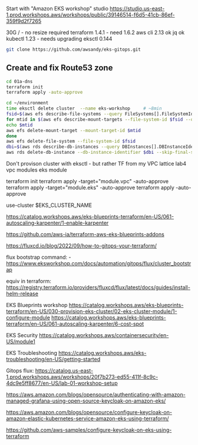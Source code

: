 Start with "Amazon EKS workshop" studio
https://studio.us-east-1.prod.workshops.aws/workshops/public/39146514-f6d5-41cb-86ef-359f9d2f7265

30G / - no resize required
terraform 1.4.1 - need 1.6.2
aws cli 2.13 ok
jq ok
kubectl 1.23 - needs upgrading
eksctl 0.144


```bash
git clone https://github.com/awsandy/eks-gitops.git
```


## Create and fix Route53 zone
```bash
cd 01a-dns
terraform init
terraform apply -auto-approve
```


```bash
cd ~/environment
time eksctl delete cluster  --name eks-workshop     # ~8min
fsid=$(aws efs describe-file-systems --query FileSystems[].FileSystemId --output text)
for mtid in $(aws efs describe-mount-targets --file-system-id $fsid --query MountTargets[].MountTargetId --output text);do
echo $mtid
aws efs delete-mount-target --mount-target-id $mtid
done
aws efs delete-file-system --file-system-id $fsid
dbi=$(aws rds describe-db-instances --query DBInstances[].DBInstanceIdentifier --output text)
aws rds delete-db-instance --db-instance-identifier $dbi --skip-final-snapshot 
```



Don't provison cluster with eksctl - but rather TF
from my VPC lattice lab4 
vpc modules 
eks module



terraform init
terraform apply -target="module.vpc" -auto-approve
terraform apply -target="module.eks" -auto-approve
terraform apply -auto-approve


use-cluster $EKS_CLUSTER_NAME

https://catalog.workshops.aws/eks-blueprints-terraform/en-US/061-autoscaling-karpenter/1-enable-karpenter









https://github.com/aws-ia/terraform-aws-eks-blueprints-addons

https://fluxcd.io/blog/2022/09/how-to-gitops-your-terraform/

flux bootstrap command:  - 
https://www.eksworkshop.com/docs/automation/gitops/flux/cluster_bootstrap

equiv in terraform:
https://registry.terraform.io/providers/fluxcd/flux/latest/docs/guides/install-helm-release

EKS Blueprints workshop
https://catalog.workshops.aws/eks-blueprints-terraform/en-US/030-provision-eks-cluster/02-eks-cluster-module/1-configure-module
https://catalog.workshops.aws/eks-blueprints-terraform/en-US/061-autoscaling-karpenter/6-cost-spot

EKS Security
https://catalog.workshops.aws/containersecurity/en-US/module1

EKS Troubleshooting
https://catalog.workshops.aws/eks-troubleshooting/en-US/getting-started


Gitops flux:
https://catalog.us-east-1.prod.workshops.aws/workshops/20f7b273-ed55-411f-8c9c-4dc9e5ff8677/en-US/lab-01-workshop-setup




https://aws.amazon.com/blogs/opensource/authenticating-with-amazon-managed-grafana-using-open-source-keycloak-on-amazon-eks/

https://aws.amazon.com/blogs/opensource/configure-keycloak-on-amazon-elastic-kubernetes-service-amazon-eks-using-terraform/

https://github.com/aws-samples/configure-keycloak-on-eks-using-terraform




